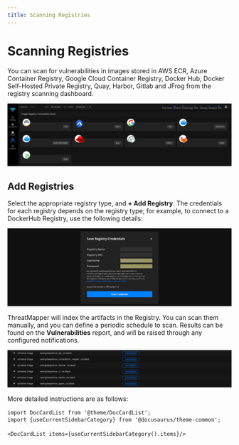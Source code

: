 ```yaml
---
title: Scanning Registries
---
```


# Scanning Registries

You can scan for vulnerabilities in images stored in AWS ECR, Azure Container Registry, Google Cloud Container Registry, Docker Hub, Docker Self-Hosted Private Registry, Quay, Harbor, Gitlab and JFrog from the registry scanning dashboard.

![Supported Registries](../img/registry-1.jpg)

## Add Registries

Select the appropriate registry type, and **+ Add Registry**.  The credentials for each registry depends on the registry type; for example, to connect to a DockerHub Registry, use the following details:

![DockerHub](../img/registry-2.jpg)

ThreatMapper will index the artifacts in the Registry.  You can scan them manually, and you can define a periodic schedule to scan.  Results can be found on the **Vulnerabilities** report, and will be raised through any configured notifications.

![Scan Results](../img/registry-3.jpg)

More detailed instructions are as follows:

```mdx-code-block
import DocCardList from '@theme/DocCardList';
import {useCurrentSidebarCategory} from '@docusaurus/theme-common';

<DocCardList items={useCurrentSidebarCategory().items}/>
```